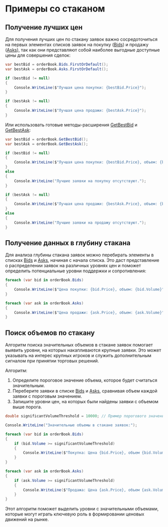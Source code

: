 # Примеры со стаканом

## Получение лучших цен

Для получения лучших цен по стакану заявок важно сосредоточиться на первых элементах списков заявок на покупку ([Bids](xref:StockSharp.Messages.IOrderBookMessage.Bids)) и продажу ([Asks](xref:StockSharp.Messages.IOrderBookMessage.Asks)), так как они представляют собой наиболее выгодные доступные цены для совершения сделок:

```cs
var bestBid = orderBook.Bids.FirstOrDefault();
var bestAsk = orderBook.Asks.FirstOrDefault();

if (bestBid != null)
{
    Console.WriteLine($"Лучшая цена покупки: {bestBid.Price}");
}

if (bestAsk != null)
{
    Console.WriteLine($"Лучшая цена продажи: {bestAsk.Price}");
}
```

Или использовать готовые методы-расширения [GetBestBid](xref:StockSharp.Messages.Extensions.GetBestBid) и [GetBestAsk](xref:StockSharp.Messages.Extensions.GetBestBid):

```cs
var bestBid = orderBook.GetBestBid();
var bestAsk = orderBook.GetBestAsk();

if (bestBid != null)
{
    Console.WriteLine($"Лучшая цена покупки: {bestBid.Price}, объем: {bestBid.Volume}");
}
else
{
    Console.WriteLine("Лучшие заявки на покупку отсутствуют.");
}

if (bestAsk != null)
{
    Console.WriteLine($"Лучшая цена продажи: {bestAsk.Price}, объем: {bestAsk.Volume}");
}
else
{
    Console.WriteLine("Лучшие заявки на продажу отсутствуют.");
}
```

## Получение данных в глубину стакана

Для анализа глубины стакана заявок можно перебирать элементы в списках [Bids](xref:StockSharp.Messages.IOrderBookMessage.Bids) и [Asks](xref:StockSharp.Messages.IOrderBookMessage.Asks), начиная с начала списка. Это даст представление о распределении заявок на различных уровнях цен и поможет определить потенциальные уровни поддержки и сопротивления:

```cs
foreach (var bid in orderBook.Bids)
{
    Console.WriteLine($"Цена покупки: {bid.Price}, объем: {bid.Volume}");
}

foreach (var ask in orderBook.Asks)
{
    Console.WriteLine($"Цена продажи: {ask.Price}, объем: {ask.Volume}");
}
```

## Поиск объемов по стакану

Алгоритм поиска значительных объемов в стакане заявок помогает выявить уровни, на которых накапливаются крупные заявки. Это может указывать на интерес крупных игроков и служить дополнительным сигналом при принятии торговых решений.

Алгоритм:

1. Определите пороговое значение объема, которое будет считаться значительным.
2. Переберите заявки в списке [Bids](xref:StockSharp.Messages.IOrderBookMessage.Bids) и [Asks](xref:StockSharp.Messages.IOrderBookMessage.Asks), сравнивая объем каждой заявки с пороговым значением.
3. Запишите уровни цен, на которых были найдены заявки с объемом выше порога.

```cs
double significantVolumeThreshold = 10000; // Пример порогового значения

Console.WriteLine("Значительные объемы в стакане заявок:");

foreach (var bid in orderBook.Bids)
{
    if (bid.Volume >= significantVolumeThreshold)
    {
        Console.WriteLine($"Покупка: Цена {bid.Price}, объем {bid.Volume}");
    }
}

foreach (var ask in orderBook.Asks)
{
    if (ask.Volume >= significantVolumeThreshold)
    {
        Console.WriteLine($"Продажа: Цена {ask.Price}, объем {ask.Volume}");
    }
}
```

Этот алгоритм поможет выделить уровни с значительными объемами, которые могут играть ключевую роль в формировании ценовых движений на рынке.